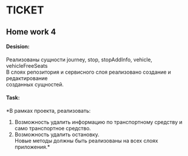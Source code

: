 # TICKET
## Home work 4


#### Desision: 
Реализованы сущности journey, stop, stopAddInfo, vehicle, vehicleFreeSeats<br>
В слоях репозитория и сервисного слоя реализовано создание и редактирование<br>
созданных сущностей. <br>

#### Task: 
*В рамках проекта, реализовать: <br>
1. Возможность удалить информацию по транспортному средству и само транспортное средство.<br>
2. Возможность удалить остановку.<br>
Новые методы должны быть реализованы на всех слоях приложения.*<br>


